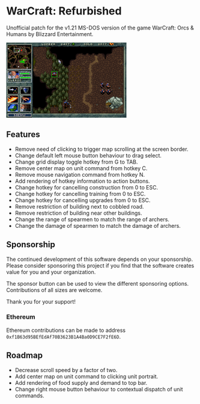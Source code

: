 # WarCraft: Refurbished

Unofficial patch for the v1.21 MS-DOS version of the game WarCraft: Orcs & Humans by Blizzard Entertainment.

![](./public/images/action_button_hotkeys.png)

## Features

* Remove need of clicking to trigger map scrolling at the screen border.
* Change default left mouse button behaviour to drag select.
* Change grid display toggle hotkey from G to TAB.
* Remove center map on unit command from hotkey C.
* Remove mouse navigation command from hotkey N.
* Add rendering of hotkey information to action buttons.
* Change hotkey for cancelling construction from 0 to ESC.
* Change hotkey for cancelling training from 0 to ESC.
* Change hotkey for cancelling upgrades from 0 to ESC.
* Remove restriction of building next to cobbled road.
* Remove restriction of building near other buildings.
* Change the range of spearmen to match the range of archers.
* Change the damage of spearmen to match the damage of archers.

## Sponsorship

The continued development of this software depends on your sponsorship. Please consider sponsoring this project if you find that the software creates value for you and your organization.

The sponsor button can be used to view the different sponsoring options. Contributions of all sizes are welcome.

Thank you for your support!

### Ethereum

Ethereum contributions can be made to address `0xf1B63d95BEfEdAf70B3623B1A4Ba0D9CE7F2fE6D`.

## Roadmap

* Decrease scroll speed by a factor of two.
* Add center map on unit command to clicking unit portrait.
* Add rendering of food supply and demand to top bar.
* Change right mouse button behaviour to contextual dispatch of unit commands.
